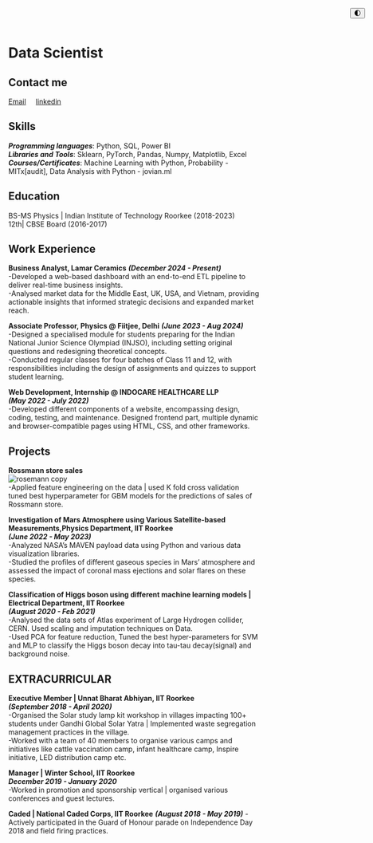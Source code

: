 # Data Scientist
## Contact me  
[Email](mailto:praveenranolia11@gmail.com) &nbsp;&nbsp;&nbsp; [linkedin](https://www.linkedin.com/in/praveen-ranolia-78577a202/)  
## Skills  
***Programming languages***: Python, SQL, Power BI  
***Libraries and Tools***: Sklearn, PyTorch, Pandas, Numpy, Matplotlib, Excel  
***Courses/Certificates***: Machine Learning with Python, Probability -MITx[audit], Data Analysis with Python -
jovian.ml     
## Education    
BS-MS Physics | Indian Institute of Technology Roorkee (2018-2023)  
12th| CBSE Board (2016-2017)
## Work Experience  
**Business Analyst, Lamar Ceramics**
***(December 2024 - Present)***  
-Developed a web-based dashboard with an end-to-end ETL pipeline to deliver real-time business insights.  
-Analysed market data for the Middle East, UK, USA, and Vietnam, providing actionable insights that informed strategic decisions and expanded market reach. 

**Associate Professor, Physics @ Fiitjee, Delhi**
***(June 2023 - Aug 2024)***  
-Designed a specialised module for students preparing for the Indian National Junior Science Olympiad (INJSO),
including setting original questions and redesigning theoretical concepts.  
-Conducted regular classes for four batches of Class 11 and 12, with responsibilities including the design of
assignments and quizzes to support student learning.  

**Web Development, Internship @ INDOCARE HEALTHCARE LLP**  
***(May 2022 - July 2022)***  
-Developed different components of a website, encompassing design, coding, testing, and maintenance. Designed
frontend part, multiple dynamic and browser-compatible pages using HTML, CSS, and other frameworks.  

## Projects  
**Rossmann store sales**  
![rosemann copy](https://github.com/user-attachments/assets/a2dc835b-5783-4558-9111-e5d21209cd0b)  
-Applied feature engineering on the data | used K fold cross validation tuned best hyperparameter for GBM models for the predictions of sales of Rossmann store.  




**Investigation of Mars Atmosphere using Various Satellite-based Measurements,Physics Department, IIT Roorkee**  
***(June 2022 - May 2023)***  
-Analyzed NASA’s MAVEN payload data using Python and various data visualization libraries.  
-Studied the profiles of different gaseous species in Mars’ atmosphere and assessed the impact of coronal mass ejections and
solar flares on these species.  

**Classification of Higgs boson using different machine learning models | Electrical Department, IIT Roorkee**  
***(August 2020 - Feb 2021)***      
-Analysed the data sets of Atlas experiment of Large Hydrogen collider, CERN. Used scaling and imputation techniques on Data.  
-Used PCA for feature reduction, Tuned the best hyper-parameters for SVM and MLP to classify the Higgs boson
decay into tau-tau decay(signal) and background noise.

## EXTRACURRICULAR  
**Executive Member | Unnat Bharat Abhiyan, IIT Roorkee**  
***(September 2018 - April 2020)***   
-Organised the Solar study lamp kit workshop in villages impacting 100+ students under Gandhi Global Solar Yatra |
Implemented waste segregation management practices in the village.  
-Worked with a team of 40 members to organise various camps and initiatives like cattle vaccination camp, infant healthcare
camp, Inspire initiative, LED distribution camp etc.  

**Manager | Winter School, IIT Roorkee**  
***December 2019 - January 2020***  
-Worked in promotion and sponsorship vertical | organised various conferences and guest lectures.  

**Caded | National Caded Corps, IIT Roorkee** 
***(August 2018 - May 2019)***
-Actively participated in the Guard of Honour parade on Independence Day 2018 and field firing practices.
<button onclick="toggleDarkMode()" style="position: fixed; top: 1rem; right: 1rem; z-index: 999;">
  🌓
</button>

<script src="assets/js/dark-toggle.js"></script>
<link rel="stylesheet" href="assets/css/dark-mode.css">









